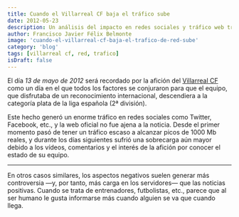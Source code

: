 ```yaml
---
title: Cuando el Villarreal CF baja el tráfico sube
date: 2012-05-23
description: Un análisis del impacto en redes sociales y tráfico web tras el descenso del Villarreal CF a la segunda división, destacando cómo las noticias negativas generan mayor interacción.
author: Francisco Javier Félix Belmonte
image: 'cuando-el-villarreal-cf-baja-el-trafico-de-red-sube'
category: 'blog'
tags: [villarreal cf, red, trafico]
isDraft: false
---
```


El día *13 de mayo de 2012* será recordado por la afición del [Villarreal CF](https://www.villarrealcf.es) como un día en
el que todos los factores se conjuraron para que el equipo, que disfrutaba de un reconocimiento internacional,
descendiera a la categoría plata de la liga española (2ª división).

Este hecho generó un enorme tráfico en redes sociales como Twitter, Facebook, etc., y la web oficial no fue ajena a la
noticia. Desde el primer momento pasó de tener un tráfico escaso a alcanzar picos de 1000 Mb reales, y durante los días
siguientes sufrió una sobrecarga aún mayor debido a los vídeos, comentarios y el interés de la afición por conocer el
estado de su equipo.

---

En otros casos similares, los aspectos negativos suelen generar más controversia —y, por tanto, más carga en los
servidores— que las noticias positivas. Cuando se trata de entrenadores, futbolistas, etc., parece que al ser humano le
gusta informarse más cuando alguien se va que cuando llega.
